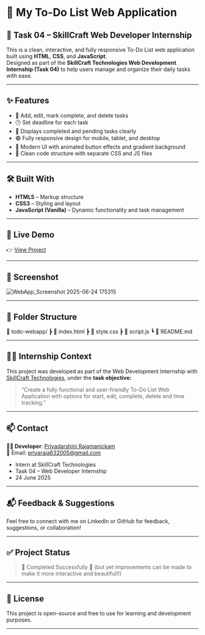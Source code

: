 # 📝 My To-Do List Web Application

## 📌 Task 04 – SkillCraft Web Developer Internship

This is a clean, interactive, and fully responsive To-Do List web application built using **HTML**, **CSS**, and **JavaScript**.  
Designed as part of the **SkillCraft Technologies Web Development Internship (Task 04)** to  help users manage and organize their daily tasks with ease.

---

## ✨ Features

- 🎯 Add, edit, mark complete, and delete tasks
- 🕒 Set deadline for each task
- 📃 Displays completed and pending tasks clearly
- 🟣 Fully responsive design for mobile, tablet, and desktop
- 🎨 Modern UI with animated button effects and gradient background
- 🧹 Clean code structure with separate CSS and JS files

---

## 🛠️ Built With

- **HTML5** – Markup structure
- **CSS3** – Styling and layout
- **JavaScript (Vanilla)** – Dynamic functionality and task management

---

## 🚀 Live Demo
👉 [View Project]()

---

## 📸 Screenshot
![ WebApp_Screenshot 2025-06-24 175315](https://github.com/user-attachments/assets/29b3fb6b-063f-4193-b005-d1e9d8c1871d)

---

## 📂 Folder Structure

📁 todo-webapp/
┣ 📄 index.html
┣ 📄 style.css
┣ 📄 script.js
┗ 📄 README.md

---

## 🧑‍🎓 Internship Context

This project was developed as part of the Web Development Internship with [SkillCraft Technologies](https://skillcrafttech.com/), under the **task objective:**
> “Create a fully functional and user-friendly To-Do List Web Application with options for start, edit, complete, delete and time tracking.”

---

## 📫 Contact

**👩‍💻 Developer**: [Priyadarshini Rajamanickam](https://www.linkedin.com/in/priyadarshini-raja/)  
📧 Email: priyaraja632005@gmail.com  
- Intern at SkillCraft Technologies
- Task 04 – Web Developer Internship
- 24 June 2025

---

## 📬 Feedback & Suggestions

Feel free to connect with me on LinkedIn or GitHub for feedback, suggestions, or collaboration!

---

## ✅ Project Status

> 🚀 Completed Successfully 🎉 (but yet improvements can be made to make it more interactive and beautiful!!)

---

## 🧠 License

This project is open-source and free to use for learning and development purposes.

---













